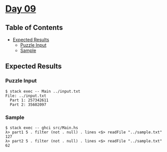 # [Day 09](https://adventofcode.com/2020/day/9)

## Table of Contents

- [Expected Results](#expected-results)
  - [Puzzle Input](#puzzle-input)
  - [Sample](#sample)

## Expected Results

### Puzzle Input

```console
$ stack exec -- Main ../input.txt
File: ../input.txt
  Part 1: 257342611
  Part 2: 35602097
```

### Sample

```console
$ stack exec -- ghci src/Main.hs
λ> part1 5 . filter (not . null) . lines <$> readFile "../sample.txt"
127
λ> part2 5 . filter (not . null) . lines <$> readFile "../sample.txt"
62
```
